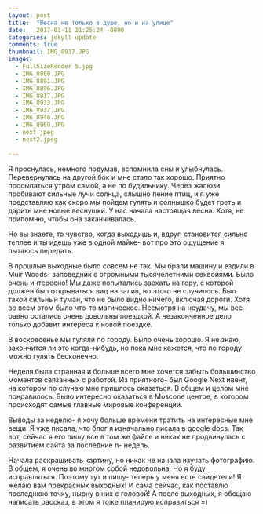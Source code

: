```yaml
---
layout: post
title:  "Весна не только в душе, но и на улице"
date:   2017-03-11 21:25:24 -0800
categories: jekyll update
comments: true
thumbnail: IMG_8937.JPG
images:
  - FullSizeRender 5.jpg
  - IMG_8880.JPG
  - IMG_8891.JPG
  - IMG_8896.JPG
  - IMG_8917.JPG
  - IMG_8933.JPG
  - IMG_8937.JPG
  - IMG_8948.JPG
  - IMG_8969.JPG
  - next.jpeg
  - next2.jpeg

---
```


Я проснулась, немного подумав, вспомнила сны и улыбнулась. Перевернулась на другой бок и мне стало так хорошо. Приятно просыпаться утром самой, а не по будильнику. Через жалюзи пробивают сильные лучи солнца, слышно пение птиц, и я уже представляю как скоро мы пойдем гулять и солнышко будет греть и дарить мне новые веснушки. У нас начала настоящая весна. Хотя, не припомню, чтобы она заканчивалась.
 <!--separate--> 
Но вы знаете, то чувство, когда выходишь и, вдруг, становится сильно теплее и ты идешь уже в одной майке- вот про это ощущение я пытаюсь передать.

В прошлые выходные было совсем не так. Мы брали машину и ездили в Muir Woods- заповедник с огромными тысячелетними секвойями. Было очень интересно! Мы даже попытались заехать на гору,  с которой должен был открываться вид на залив, но этого не случилось. Был такой сильный туман, что не было видно ничего, включая дороги. Хотя во всем этом было что-то магическое. 
Несмотря на неудачу, мы все-равно остались очень довольны поездкой. А незаконченное дело только добавит интереса к новой поездке. 

В воскресенье мы гуляли по городу. Было очень хорошо. Я не знаю, закончится ли это когда-нибудь, но пока мне кажется, что по городу можно гулять бесконечно.

Неделя была странная и больше всего мне хочется забыть большинство моментов связанных с работой. Из приятного- был Google Next ивент, на котором по случаю мне пришлось оказаться. В общем и целом мне понравилось. Было интересно оказаться в Moscone центре, в котором происходят самые главные мировые конференции. 

Выводы за неделю- я хочу больше времени тратить на интересные мне вещи. Я уже писала, что блог я изначально писала в google docs. Так вот, сейчас я его пишу все в том же файле и никак не продвинулась с развитием сайта за последние  n- недель. 

Начала раскрашивать картину, но никак не начала изучать фотографию. В общем, я очень во многом собой недовольна. Но я буду исправляться. Поэтому тут и пишу- теперь у меня есть свидетели! 
Я желаю вам прекрасных выходных! И сама сейчас, как поставлю последнюю точку, нырну в них с головой! А после выходных, я обещаю написать рассказ, в этом я тоже планирую исправиться =)


